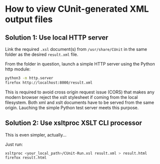 # How to view CUnit-generated XML output files

## Solution 1: Use local HTTP server

Link the required `.xsl` document(s) from `/usr/share/CUnit` in the same folder as the desired `result.xml` file.

From the folder in question, launch a simple HTTP server using the Python http module:
   
```sh
python3 -m http.server
firefox http://localhost:8000/result.xml
```

This is required to avoid cross origin request issue (CORS) that makes any
modern browser reject the xslt stylesheet if coming from the local filesystem.
Both xml and xslt documents have to be served from the same origin. Lauching
the simple Python test server meets this purpose.

## Solution 2: Use xsltproc XSLT CLI processor

This is even simpler, actually...

Just run:

```sh
xsltproc <your_local_path>/CUnit-Run.xsl result.xml > result.html
firefox result.html
```
